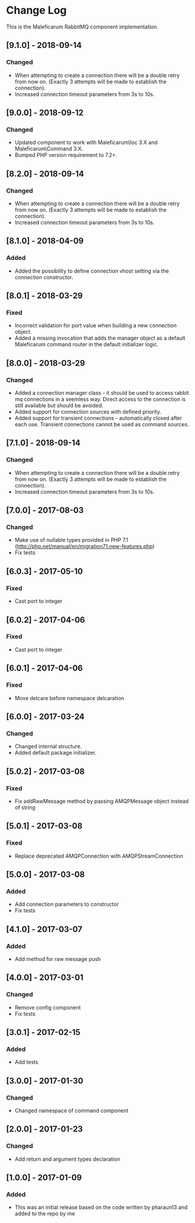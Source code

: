 # Change Log
This is the Maleficarum RabbitMQ component implementation. 

## [9.1.0] - 2018-09-14
### Changed
- When attempting to create a connection there will be a double retry from now on. (Exactly 3 attempts will be made to establish the connection).
- Increased connection timeout parameters from 3s to 10s.

## [9.0.0] - 2018-09-12
### Changed
- Updated component to work with Maleficarum\Ioc 3.X and Maleficarum\Command 3.X.
- Bumped PHP version requirement to 7.2+.

## [8.2.0] - 2018-09-14
### Changed
- When attempting to create a connection there will be a double retry from now on. (Exactly 3 attempts will be made to establish the connection).
- Increased connection timeout parameters from 3s to 10s.

## [8.1.0] - 2018-04-09
### Added
- Added the possibility to define connection vhost setting via the connection constructor.

## [8.0.1] - 2018-03-29
### Fixed
- Incorrect validation for port value when building a new connection object.
- Added a missing invocation that adds the manager object as a default Maleficarum command router in the default initializer logic. 

## [8.0.0] - 2018-03-29
### Changed
- Added a connection manager class - it should be used to access rabbit mq connections in a seemless way. Direct access to the connection is still available but should be avoided.
- Added support for connection sources with defined priority.
- Added support for transient connections - automatically closed after each use. Transient connections cannot be used as command sources.

## [7.1.0] - 2018-09-14
### Changed
- When attempting to create a connection there will be a double retry from now on. (Exactly 3 attempts will be made to establish the connection).
- Increased connection timeout parameters from 3s to 10s.

## [7.0.0] - 2017-08-03
### Changed
- Make use of nullable types provided in PHP 7.1 (http://php.net/manual/en/migration71.new-features.php)
- Fix tests

## [6.0.3] - 2017-05-10
### Fixed
- Cast port to integer

## [6.0.2] - 2017-04-06
### Fixed
- Cast port to integer

## [6.0.1] - 2017-04-06
### Fixed
- Move delcare before namespace delcaration

## [6.0.0] - 2017-03-24
### Changed
- Changed internal structure.
- Added default package initializer.

## [5.0.2] - 2017-03-08
### Fixed
- Fix addRawMessage method by passing AMQPMessage object instead of string

## [5.0.1] - 2017-03-08
### Fixed
- Replace deprecated AMQPConnection with AMQPStreamConnection

## [5.0.0] - 2017-03-08
### Added
- Add connection parameters to constructor
- Fix tests

## [4.1.0] - 2017-03-07
### Added
- Add method for raw message push

## [4.0.0] - 2017-03-01
### Changed
- Remove config component
- Fix tests

## [3.0.1] - 2017-02-15
### Added
- Add tests

## [3.0.0] - 2017-01-30
### Changed
- Changed namespace of command component

## [2.0.0] - 2017-01-23
### Changed
- Add return and argument types declaration

## [1.0.0] - 2017-01-09
### Added
- This was an initial release based on the code written by pharaun13 and added to the repo by me
